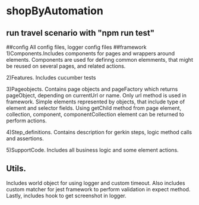 # shopByAutomation
## run travel scenario with "npm run test"
##config
All config files, logger config files
##framework
1)Components.Includes components for pages and wrappers around elements. Components are used for definng common elemments, that might be reused on several pages, and related actions.

2)Features. Includes cucumber tests

3)Pageobjects. Contains page objects and pageFactory which returns pageObject, depending on currentUrl or name. Only url method is used in framework.
Simple elements represented by objects, that
include type of element and selector fields. Using getChild method from page element, collection, component, componentCollection element can be returned to perform actions.

4)Step_definitions. Contains description for gerkin steps, logic method calls and assertions.

5)SupportCode. Includes all business logic and some element actions.

## Utils.
Includes world object for using logger and custom timeout. Also includes custom matcher for jest framework to perform validation in expect method.
Lastly, includes hook to get screenshot in logger.


